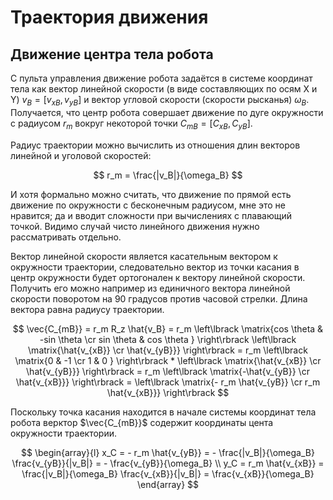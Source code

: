 # Траектория движения

## Движение центра тела робота

С пульта управления движение робота задаётся в системе координат тела как вектор линейной скорости (в виде составляющих по осям X и Y) $v_B = [v_{xB}, v_{yB}]$ и вектор угловой скорости (скорости рысканья) $\omega_B$. 
Получается, что центр робота совершает движение по дуге окружности с радиусом $r_m$ вокруг некоторой точки $C_{mB} = [C_{xB}, C_{yB}]$.

Радиус траектории можно вычислить из отношения длин векторов линейной и уголовой скоростей:

$$
r_m = \frac{|v_B|}{\omega_B}
$$

И хотя формально можно считать, что движение по прямой есть движение по окружности с бесконечным радиусом, мне это не нравится; да и вводит сложности при вычислениях с плавающий точкой. 
Видимо случай чисто линейного движения нужно рассматривать отдельно.

Вектор линейной скорости является касательным вектором к окружности траектории, следовательно вектор из точки касания в центр окружности будет ортогонален к вектору линейной скорости.
Получить его можно например из единичного вектора линейной скорости поворотом на 90 градусов против часовой стрелки. Длина вектора равна радиусу траектории.

$$
\vec{C_{mB}} = r_m  R_z  \hat{v_B}
  = r_m \left\lbrack \matrix{cos \theta & -sin \theta \cr sin \theta & cos \theta } \right\rbrack  \left\lbrack \matrix{\hat{v_{xB}} \cr \hat{v_{yB}}} \right\rbrack
  = r_m \left\lbrack \matrix{0 & -1 \cr 1 & 0 } \right\rbrack * \left\lbrack \matrix{\hat{v_{xB}} \cr \hat{v_{yB}}} \right\rbrack
  = r_m \left\lbrack \matrix{-\hat{v_{yB}} \cr \hat{v_{xB}}} \right\rbrack
  = \left\lbrack \matrix{- r_m \hat{v_{yB}} \cr r_m \hat{v_{xB}}} \right\rbrack
$$

Поскольку точка касания находится в начале системы координат тела робота верктор $\vec{C_{mB}}$ содержит координаты цента окружности траектории.

$$
\begin{array}{l}
x_C = - r_m \hat{v_{yB}} = - \frac{|v_B|}{\omega_B} \frac{v_{yB}}{|v_B|} = - \frac{v_{yB}}{\omega_B}
\\
y_C = r_m \hat{v_{xB}} = \frac{|v_B|}{\omega_B} \frac{v_{xB}}{|v_B|} = \frac{v_{xB}}{\omega_B}
\end{array}
$$
